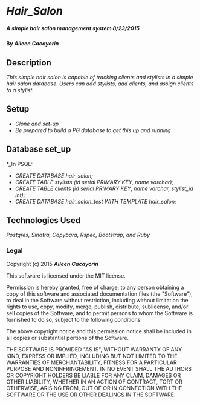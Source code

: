 # _Hair_Salon_

##### _A simple hair salon management system 8/23/2015_

#### By _**Aileen Cacayorin**_

## Description

_This simple hair salon is capable of tracking clients and stylists in a simple hair salon database. Users can add stylists, add clients, and assign clients to a stylist._

## Setup

* _Clone and set-up_
* _Be prepared to build a PG database to get this up and running_

## Database set_up

*_In PSQL:
* _CREATE DATABASE hair_salon;_
* _CREATE TABLE stylists (id serial PRIMARY KEY, name varchar);_
* _CREATE TABLE clients (id serial PRIMARY KEY, name varchar, stylist_id int);_
* _CREATE DATABASE hair_salon_test WITH TEMPLATE hair_salon;_

## Technologies Used

_Postgres, Sinatra, Capybara, Rspec, Bootstrap, and Ruby_

### Legal

Copyright (c) 2015 **_Aileen Cacayorin_**

This software is licensed under the MIT license.

Permission is hereby granted, free of charge, to any person obtaining a copy
of this software and associated documentation files (the "Software"), to deal
in the Software without restriction, including without limitation the rights
to use, copy, modify, merge, publish, distribute, sublicense, and/or sell
copies of the Software, and to permit persons to whom the Software is
furnished to do so, subject to the following conditions:

The above copyright notice and this permission notice shall be included in
all copies or substantial portions of the Software.

THE SOFTWARE IS PROVIDED "AS IS", WITHOUT WARRANTY OF ANY KIND, EXPRESS OR
IMPLIED, INCLUDING BUT NOT LIMITED TO THE WARRANTIES OF MERCHANTABILITY,
FITNESS FOR A PARTICULAR PURPOSE AND NONINFRINGEMENT. IN NO EVENT SHALL THE
AUTHORS OR COPYRIGHT HOLDERS BE LIABLE FOR ANY CLAIM, DAMAGES OR OTHER
LIABILITY, WHETHER IN AN ACTION OF CONTRACT, TORT OR OTHERWISE, ARISING FROM,
OUT OF OR IN CONNECTION WITH THE SOFTWARE OR THE USE OR OTHER DEALINGS IN
THE SOFTWARE.
